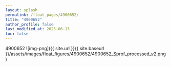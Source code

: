 ```yaml
---
layout: splash
permalink: /float_pages/4900652/
title: "4900652"
author_profile: false
last_modified_at: 2025-06-13
toc: false
---
```

 
4900652
![img-png]({{ site.url }}{{ site.baseurl }}/assets/images/float_figures/4900652/4900652_Sprof_processed_v2.png)